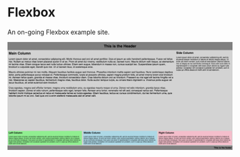 # Flexbox

An on-going Flexbox example site. 

![Screen shot](/images/Screenshot_2020-02-03.jpg)




